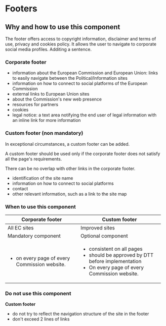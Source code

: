 # Footers

## Why and how to use this component

The footer offers access to copyright information, disclaimer and terms of use, privacy and cookies policy. It allows the user to navigate to corporate social media profiles. Additing a sentence.

### Corporate footer

- information about the European Commission and European Union: links to easily navigate between the Political/Information sites
- information on how to connect to social platforms of the European Commission
- external links to European Union sites
- about the Commission's new web presence
- resources for partners
- cookies
- legal notice: a text area notifying the end user of legal information with an inline link for more information     

### Custom footer (non mandatory)

In exceptional circumstances, a custom footer can be added.

A custom footer should be used only if the corporate footer does not satisfy all the page's requirements.

There can be no overlap with other links in the corporate footer.

- identification of the site name
- information on how to connect to social platforms
- contact
- other relevant information, such as a link to the site map

### When to use this component

| Corporate footer | Custom footer |
|---|---|
| All EC sites | Improved sites |
| Mandatory component | Optional component |
| <ul class="ecl-list"><li>on every page of every Commission website.</li></ul> | <ul class="ecl-list"><li>consistent on all pages</li><li>should be approved by DTT before implementation</li><li>On every page of every Commission website.</li></ul> |

### Do not use this component

**Custom footer**

- do not try to reflect the navigation structure of the site in the footer
- don't exceed 2 lines of links
